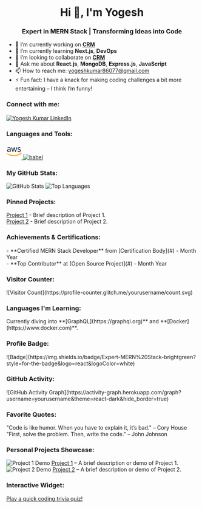 <h1 align="center">Hi 👋, I'm Yogesh</h1>
<h3 align="center">Expert in MERN Stack | Transforming Ideas into Code</h3>

- 🔭 I’m currently working on **[CRM](#)**
- 🌱 I’m currently learning **Next.js**, **DevOps**
- 👯 I’m looking to collaborate on **[CRM](#)**
- 💬 Ask me about **React.js**, **MongoDB**, **Express.js**, **JavaScript**
- 📫 How to reach me: [yogeshkumar86077@gmail.com](mailto:yogeshkumar86077@gmail.com)
- ⚡ Fun fact: I have a knack for making coding challenges a bit more entertaining – I think I’m funny!

<h3 align="left">Connect with me:</h3>
<p align="left">
<a href="https://www.linkedin.com/in/yogesh-kumar-852681202/" target="blank">
  <img align="center" src="https://raw.githubusercontent.com/rahuldkjain/github-profile-readme-generator/master/src/images/icons/Social/linked-in-alt.svg" alt="Yogesh Kumar LinkedIn" height="30" width="40" />
</a>
</p>

<h3 align="left">Languages and Tools:</h3>
<p align="left">
<!-- Add your icons here -->
<a href="https://aws.amazon.com" target="_blank" rel="noreferrer"> <img src="https://raw.githubusercontent.com/devicons/devicon/master/icons/amazonwebservices/amazonwebservices-original-wordmark.svg" alt="aws" width="40" height="40"/> </a>
<a href="https://babeljs.io/" target="_blank" rel="noreferrer"> <img src="https://www.vectorlogo.zone/logos/babeljs/babeljs-icon.svg" alt="babel" width="40" height="40"/> </a>
<!-- Include all other icons as in your original code -->
</p>

<h3 align="left">My GitHub Stats:</h3>
<p align="left">
  <img src="https://github-readme-stats.vercel.app/api?username=yourusername&show_icons=true&hide_title=false&hide=prs&count_private=true&include_all_commits=true&hide_border=true&theme=radical" alt="GitHub Stats" />
  <img src="https://github-readme-stats.vercel.app/api/top-langs/?username=yourusername&layout=compact&hide_title=true&hide_border=true&theme=radical" alt="Top Languages" />
</p>

<h3 align="left">Pinned Projects:</h3>
<p align="left">
  <a href="https://github.com/yourusername/project1" target="_blank">Project 1</a> - Brief description of Project 1.<br />
  <a href="https://github.com/yourusername/project2" target="_blank">Project 2</a> - Brief description of Project 2.<br />
  <!-- Add more projects as needed -->
</p>

<h3 align="left">Achievements & Certifications:</h3>
<p align="left">
  - **Certified MERN Stack Developer** from [Certification Body](#) - Month Year<br />
  - **Top Contributor** at [Open Source Project](#) - Month Year<br />
  <!-- Add more achievements and certifications as needed -->
</p>

<h3 align="left">Visitor Counter:</h3>
<p align="left">
  ![Visitor Count](https://profile-counter.glitch.me/yourusername/count.svg)
</p>

<h3 align="left">Languages I'm Learning:</h3>
<p align="left">
  Currently diving into **[GraphQL](https://graphql.org)** and **[Docker](https://www.docker.com)**.
</p>

<h3 align="left">Profile Badge:</h3>
<p align="left">
  ![Badge](https://img.shields.io/badge/Expert-MERN%20Stack-brightgreen?style=for-the-badge&logo=react&logoColor=white)
</p>

<h3 align="left">GitHub Activity:</h3>
<p align="left">
  ![GitHub Activity Graph](https://activity-graph.herokuapp.com/graph?username=yourusername&theme=react-dark&hide_border=true)
</p>

<h3 align="left">Favorite Quotes:</h3>
<p align="left">
  "Code is like humor. When you have to explain it, it’s bad." – Cory House<br />
  "First, solve the problem. Then, write the code." – John Johnson
</p>

<h3 align="left">Personal Projects Showcase:</h3>
<p align="left">
  <img src="https://via.placeholder.com/150" alt="Project 1 Demo" />
  <a href="https://github.com/yourusername/project1" target="_blank">Project 1</a> – A brief description or demo of Project 1.<br />
  <img src="https://via.placeholder.com/150" alt="Project 2 Demo" />
  <a href="https://github.com/yourusername/project2" target="_blank">Project 2</a> – A brief description or demo of Project 2.<br />
</p>

<h3 align="left">Interactive Widget:</h3>
<p align="left">
  <!-- Simple trivia quiz example -->
  <a href="https://trivia-game-link.com" target="_blank">Play a quick coding trivia quiz!</a>
</p>
